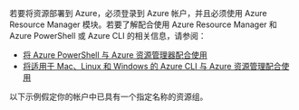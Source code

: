 
若要将资源部署到 Azure，必须登录到 Azure 帐户，并且必须使用 Azure Resource Manager 模块。若要了解配合使用 Azure Resource Manager 和 Azure PowerShell 或 Azure CLI 的相关信息，请参阅：

- [将 Azure PowerShell 与 Azure 资源管理器配合使用](/documentation/articles/powershell-azure-resource-manager/)
- [将适用于 Mac、Linux 和 Windows 的 Azure CLI 与 Azure 资源管理配合使用](/documentation/articles/xplat-cli-azure-resource-manager/)

以下示例假定你的帐户中已具有一个指定名称的资源组。

<!---HONumber=Mooncake_0919_2016-->